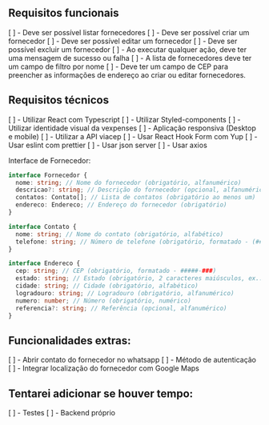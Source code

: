 ## Requisitos funcionais

[ ] - Deve ser possível listar fornecedores
[ ] - Deve ser possível criar um fornecedor
[ ] - Deve ser possível editar um fornecedor
[ ] - Deve ser possível excluir um fornecedor
[ ] - Ao executar qualquer ação, deve ter uma mensagem de sucesso ou falha
[ ] - A lista de fornecedores deve ter um campo de filtro por nome
[ ] - Deve ter um campo de CEP para preencher as informações de endereço ao criar ou editar fornecedores.

## Requisitos técnicos

[ ] - Utilizar React com Typescript
[ ] - Utilizar Styled-components
[ ] - Utilizar identidade visual da vexpenses
[ ] - Aplicação responsiva (Desktop e mobile)
[ ] - Utilizar a API viacep
[ ] - Usar React Hook Form com Yup
[ ] - Usar eslint com prettier
[ ] - Usar json server
[ ] - Usar axios

Interface de Fornecedor:
```typescript
interface Fornecedor {
  nome: string; // Nome do fornecedor (obrigatório, alfanumérico)
  descricao?: string; // Descrição do fornecedor (opcional, alfanumérico)
  contatos: Contato[]; // Lista de contatos (obrigatório ao menos um)
  endereco: Endereco; // Endereço do fornecedor (obrigatório)
}

interface Contato {
  nome: string; // Nome do contato (obrigatório, alfabético)
  telefone: string; // Número de telefone (obrigatório, formatado - (##) #####-####)
}

interface Endereco {
  cep: string; // CEP (obrigatório, formatado - #####-###)
  estado: string; // Estado (obrigatório, 2 caracteres maiúsculos, ex.: SP)
  cidade: string; // Cidade (obrigatório, alfabético)
  logradouro: string; // Logradouro (obrigatório, alfanumérico)
  numero: number; // Número (obrigatório, numérico)
  referencia?: string; // Referência (opcional, alfanumérico)
}

```

## Funcionalidades extras:

[ ] - Abrir contato do fornecedor no whatsapp
[ ] - Método de autenticação
[ ] - Integrar localização do fornecedor com Google Maps

## Tentarei adicionar se houver tempo:
[ ] - Testes
[ ] - Backend próprio
